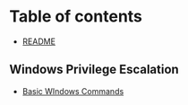 # Table of contents

* [README](README.md)

## Windows Privilege Escalation

* [Basic WIndows Commands](windows-privilege-escalation/basic-windows-commands.md)

